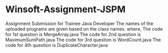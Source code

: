 # Winsoft-Assignment-JSPM
Assignment Submission for Trainee Java Developer
The names of the uploaded programs are given based on the class names.
where,
The code for 1st question is MergeArray.java The code for 2nd question is MaximumSumPath.java The code for 3rd question is WordCount.java The code for 4th question is DuplicateCharacter.java
